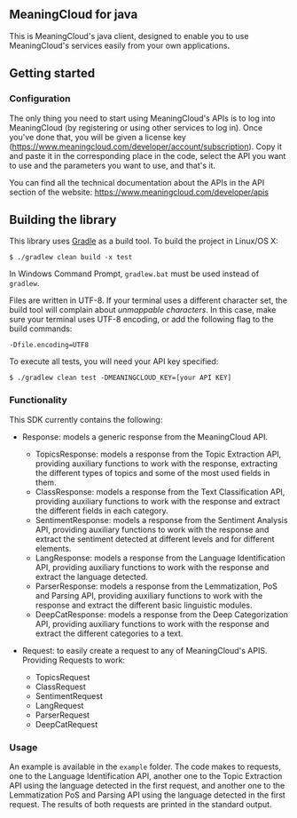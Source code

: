 ## MeaningCloud for java

This is MeaningCloud's java client, designed to enable you to use MeaningCloud's
services easily from your own applications.

## Getting started

### Configuration
The only thing you need to start using MeaningCloud's APIs is to log into MeaningCloud
(by registering or using other services to log in). Once you've done that, you will be given a
license key (https://www.meaningcloud.com/developer/account/subscription). Copy it and paste it in
the corresponding place in the code, select the API you want to use and the parameters you want to use,
and that's it.

You can find all the technical documentation about the APIs in the API section of the website:
 https://www.meaningcloud.com/developer/apis

## Building the library

This library uses [Gradle](https://gradle.org) as a build tool. To build the project in Linux/OS X:

```
$ ./gradlew clean build -x test
```

In Windows Command Prompt, `gradlew.bat` must be used instead of `gradlew`.

Files are written in UTF-8. If your terminal uses a different character set, the build tool will complain
about _unmappable characters_. In this case, make sure your terminal uses UTF-8 encoding, or add the
following flag to the build commands:

```
-Dfile.encoding=UTF8
```

To execute all tests, you will need your API key specified:

```
$ ./gradlew clean test -DMEANINGCLOUD_KEY=[your API KEY]
```


### Functionality
This SDK currently contains the following:

- Response: models a generic response from the MeaningCloud API.
  - TopicsResponse: models a response from the Topic Extraction API, providing auxiliary functions to work
with the response, extracting the different types of topics and some of the most used fields in them.
  - ClassResponse: models a response from the Text Classification API, providing auxiliary functions to work
with the response and extract the different fields in each category.
  - SentimentResponse: models a response from the Sentiment Analysis API, providing auxiliary functions to work
with the response and extract the sentiment detected at different levels and for different elements.
  - LangResponse: models a response from the Language Identification API, providing auxiliary functions to work
with the response and extract the language detected.
  - ParserResponse: models a response from the Lemmatization, PoS and Parsing API, providing auxiliary functions to work
with the response and extract the different basic linguistic modules.
  - DeepCatResponse: models a response from the Deep Categorization API, providing auxiliary functions to work
with the response and extract the different categories to a text.

- Request: to easily create a request to any of MeaningCloud's APIS. Providing Requests to work:
  - TopicsRequest
  - ClassRequest
  - SentimentRequest
  - LangRequest
  - ParserRequest
  - DeepCatRequest

### Usage

An example is available in the `example` folder. The code makes to requests, one to
the Language Identification API, another one to the Topic Extraction API using the language detected
in the first request, and another one to the Lemmatization PoS and Parsing API using the language
detected in the first request. The results of both requests are printed in the standard output.
